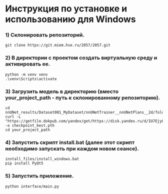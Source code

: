 
# Инструкция по установке и использованию для Windows

### 1) Склонировать репозиторий.
```
git clone https://git.miem.hse.ru/2057/2057.git
```

### 2) В директории с проектом создать виртуальную среду и активировать ее.
```
python -m venv venv
.\venv\Scripts\activate
```
### 3) Загрузить модель в директорию (вместо your_project_path - путь к склонированному репозиторию).

```
cd nnUNet_results/Dataset001_MyDataset/nnUNetTrainer__nnUNetPlans__2d/fold_4
curl -L "https://getfile.dokpub.com/yandex/get/https://disk.yandex.ru/d/IU7EjyQU11UVog" -o checkpoint_best.pth
cd your_project_path
```

### 4) Запустить скрипт install.bat (далее этот скрипт необходимо запускать при каждом новом сеансе).
```
install_files/install_windows.bat
pip install PyQt5
```

### 5) Запустить приложение.
```
python interface/main.py 
```


